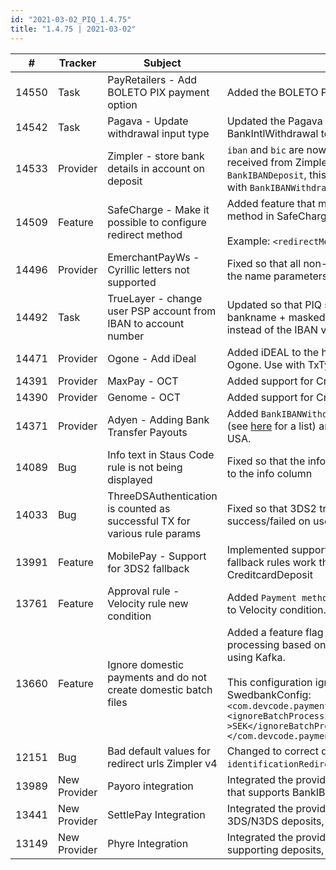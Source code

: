 ```yaml
--- 
id: "2021-03-02_PIQ_1.4.75"
title: "1.4.75 | 2021-03-02"
--- 
```



| #     | Tracker      | Subject                                                                   | Description                                                                                                                                                                                                                                                                                                                                                                                                      |
|-------|--------------|---------------------------------------------------------------------------|------------------------------------------------------------------------------------------------------------------------------------------------------------------------------------------------------------------------------------------------------------------------------------------------------------------------------------------------------------------------------------------------------------------|
| 14550 | Task         | PayRetailers - Add BOLETO PIX payment option                              | Added the BOLETO PIX payment method via PayRetailers.                                                                                                                                                                                                                                                                                                                                                            |
| 14542 | Task         | Pagava - Update withdrawal input type                                     | Updated the Pagava withdrawal input type from BankIntlWithdrawal to BankLocalWithdrawal.                                                                                                                                                                                                                                                                                                                         |
| 14533 | Provider     | Zimpler - store bank details in account on deposit                        | `iban` and `bic` are now stored in the user account if they are received from Zimpler when doing a deposit. If using `BankIBANDeposit`, this means they can be used for a closed loop with `BankIBANWithdrawal`.                                                                                                                                                                                                 |
| 14509 | Feature      | SafeCharge - Make it possible to configure redirect method                | Added feature that makes it possible to configure redirect method in SafeChargeRestConfig, both on top and account level.<br/><br/> Example: `<redirectMethod>GET</redirectMethod>`                                                                                                                                                                                                                              |
| 14496 | Provider     | EmerchantPayWs - Cyrillic letters not supported                           | Fixed so that all non-ASCII characters are converted to ASCII for the name parameters before sending them to EmerchantPayWs.                                                                                                                                                                                                                                                                                     |
| 14492 | Task         | TrueLayer - change user PSP account from IBAN to account number           | Updated so that PIQ sets the user PSP account value to bankname + masked account number (bankname****1234) instead of the IBAN value.                                                                                                                                                                                                                                                                            |
| 14471 | Provider     | Ogone - Add iDeal                                                         | Added iDEAL to the hosted payment page integration with Ogone. Use with TxType IdealDeposit.                                                                                                                                                                                                                                                                                                                     |
| 14391 | Provider     | MaxPay - OCT                                                              | Added support for CreditCard withdrawals                                                                                                                                                                                                                                                                                                                                                                         |
| 14390 | Provider     | Genome - OCT                                                              | Added support for CreditCard withdrawals                                                                                                                                                                                                                                                                                                                                                                         |
| 14371 | Provider     | Adyen - Adding Bank Transfer Payouts                                      | Added `BankIBANWithdrawal` support for selected SEPA countries (see [here](https://docs.adyen.com/online-payments/online-payouts#supported-countries) for a list) and `BankLocalWithdrawal` support for the USA.                                                                                                                                                                                                 |
| 14089 | Bug          | Info text in Staus Code rule is not being displayed                       | Fixed so that the info action text in status code rules are added to the info column                                                                                                                                                                                                                                                                                                                             |
| 14033 | Bug          | ThreeDSAuthentication is counted as successful TX for various rule params | Fixed so that 3DS2 transactions are not counted as success/failed on user PSP accounts                                                                                                                                                                                                                                                                                                                           |
| 13991 | Feature      | MobilePay - Support for 3DS2 fallback                                    | Implemented support for making fallback to 3DS2. Routing and fallback rules work the same way for MobilePayDeposit as for CreditcardDeposit                                                                                                                                                                                                                                                                     |
| 13761 | Feature      | Approval rule - Velocity rule new condition                               | Added `Payment method` (options include `Deposit` and `Withdrawal`) to Velocity condition.                                                                                                                                                                                                                                                                                                                       |
| 13660 | Feature      | Ignore domestic payments and do not create domestic batch files           | Added a feature flag to skip sending transactions for batch processing based on payload content. Only for batch providers using Kafka. <br/><br/>This configuration ignores SEK transactions for SwedbankConfig: `<com.devcode.paymentiq.integration.swedbank.SwedbankConfig><ignoreBatchProcessingRegex>currency->SEK</ignoreBatchProcessingRegex></com.devcode.paymentiq.integration.swedbank.SwedbankConfig>` |
| 12151 | Bug          | Bad default values for redirect urls Zimpler v4                           | Changed to correct default values for `signinRedirectUrl4`and `identificationRedirectUrl4` in `ZimplerConfig`                                                                                                                                                                                                                                                                                                    |
| 13989 | New Provider | Payoro integration                                                        | Integrated the provider Payoro, a new online banking solution that supports BankIBANWithdrawal.                                                                                                                                                                                                                                                                                                                  |
| 13441 | New Provider | SettlePay Integration                                                     | Integrated the provider SettlePay, supporting credit/debit card 3DS/N3DS deposits, recurring, payouts and full refunds.                                                                                                                                                                                                                                                                                          |
| 13149 | New Provider | Phyre Integration                                                         | Integrated the provider Phyre which is an E-wallet solution supporting deposits, withdrawals and refund.                                                                                                                                                                                                                                                                                                         |
